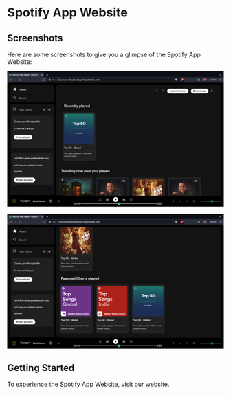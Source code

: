 # Spotify App Website


## Screenshots

Here are some screenshots to give you a glimpse of the Spotify App Website:

![home page](./assets/shot1.png)


![scroll](./assets/shot2.png)




## Getting Started

To experience the Spotify App Website, [visit our website](https://santacionx.github.io/spotifyApp/).

